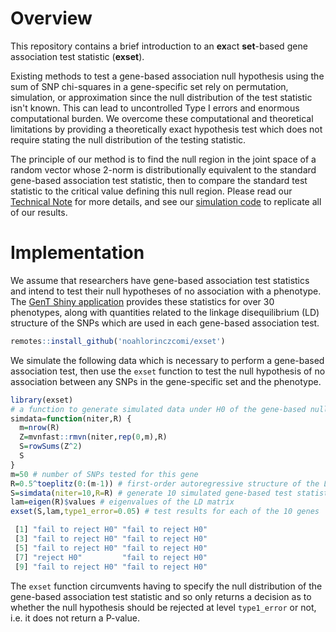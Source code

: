 # Overview
This repository contains a brief introduction to an **ex**act **set**-based gene association test statistic (**exset**). 

Existing methods to test a gene-based association null hypothesis using the sum of SNP chi-squares in a gene-specific set rely on permutation, simulation, or approximation since the null distribution of the test statistic isn't known. This can lead to uncontrolled Type I errors and enormous computational burden. We overcome these computational and theoretical limitations by providing a theoretically exact hypothesis test which does not require stating the null distribution of the testing statistic. 

The principle of our method is to find the null region in the joint space of a random vector whose 2-norm is distributionally equivalent to the standard gene-based association test statistic, then to compare the standard test statistic to the critical value defining this null region. Please read our [Technical Note](https://github.com/noahlorinczcomi/exset/blob/main/Technical%20Note.pdf) for more details, and see our [simulation code](https://github.com/noahlorinczcomi/exset/blob/main/plot_and_simulation_code.R) to replicate all of our results.

# Implementation
We assume that researchers have gene-based association test statistics and intend to test their null hypotheses of no association with a phenotype. The [GenT Shiny application](https://nlorinczcomi.shinyapps.io/gent/) provides these statistics for over 30 phenotypes, along with quantities related to the linkage disequilibrium (LD) structure of the SNPs which are used in each gene-based association test.

```R
remotes::install_github('noahlorinczcomi/exset')
```

We simulate the following data which is necessary to perform a gene-based association test, then use the ```exset``` function to test the null hypothesis of no association between any SNPs in the gene-specific set and the phenotype.
```R
library(exset)
# a function to generate simulated data under H0 of the gene-based null hypothesis
simdata=function(niter,R) {
  m=nrow(R)
  Z=mvnfast::rmvn(niter,rep(0,m),R)
  S=rowSums(Z^2)
  S
}
m=50 # number of SNPs tested for this gene
R=0.5^toeplitz(0:(m-1)) # first-order autoregressive structure of the LD matrix with correlation parameter 0.5
S=simdata(niter=10,R=R) # generate 10 simulated gene-based test statistics under the gene-based null hypothesis
lam=eigen(R)$values # eigenvalues of the LD matrix
exset(S,lam,type1_error=0.05) # test results for each of the 10 genes

 [1] "fail to reject H0" "fail to reject H0"
 [3] "fail to reject H0" "fail to reject H0"
 [5] "fail to reject H0" "fail to reject H0"
 [7] "reject H0"         "fail to reject H0"
 [9] "fail to reject H0" "fail to reject H0"
```
The ```exset``` function circumvents having to specify the null distribution of the gene-based association test statistic and so only returns a decision as to whether the null hypothesis should be rejected at level ```type1_error``` or not, i.e. it does not return a P-value.
